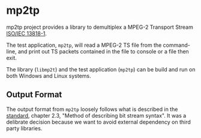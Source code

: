 # mp2tp

mp2tp project provides a library to demultiplex a 
MPEG-2 Transport Stream [ISO/IEC 13818-1](https://www.iso.org/standard/74427.html#:~:text=ISO%2FIEC%2013818-1%3A2018%20specifies%20the%20system%20layer%20of%20the,the%20synchronization%20of%20multiple%20compressed%20streams%20on%20decoding%3B).

The test application, `mp2tp`, will read a MPEG-2 TS file from the 
command-line, and print out TS packets contained in the file to console or a file then exit.

The library (`libmp2t`) and the test application (`mp2tp`) can be build and run on both Windows and 
Linux systems.

## Output Format
The output format from `mp2tp` loosely follows what is described in the 
[standard](https://www.iso.org/standard/74427.html#:~:text=ISO%2FIEC%2013818-1%3A2018%20specifies%20the%20system%20layer%20of%20the,the%20synchronization%20of%20multiple%20compressed%20streams%20on%20decoding%3B), chapter 2.3, "Method of describing bit stream syntax".  It was a
delibrate decision because we want to avoid external dependency on third party libraries.
